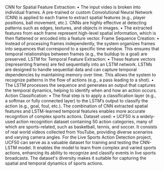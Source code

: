 CNN for Spatial Feature Extraction: 
• The input video is broken into individual frames. A pre-trained or custom Convolutional 
Neural Network (CNN) is applied to each frame to extract spatial features (e.g., player 
positions, ball movement, etc.). CNNs are highly effective at detecting patterns such as 
edges, textures, and objects in images. 
• The extracted features from each frame represent high-level spatial information, which is 
then flattened or encoded into a feature vector. 
Frame Sequence Creation: 
• Instead of processing frames independently, the system organizes frames into sequences 
that correspond to a specific time window. This ensures that temporal relationships 
between frames (e.g., the buildup to a goal) are preserved. 
LSTM for Temporal Feature Extraction: 
• These feature vectors (representing frames) are fed sequentially into an LSTM network. 
LSTMs are designed to handle sequential data and can capture temporal dependencies by 
maintaining memory over time. This allows the system to recognize patterns in the flow 
of actions (e.g., a pass leading to a shot). 
• The LSTM processes the sequence and generates an output that captures the temporal 
dynamics, helping to identify when and how an action occurs. 
Action Classification: 
• The final step is to apply a classification layer (e.g., a softmax or fully connected layer) to 
the LSTM’s output to classify the action (e.g., goal, foul, etc.). The combination of CNN
extracted spatial features and LSTM-learned temporal features enables more accurate 
recognition of complex sports actions. 
Dataset used: 
• UCF50 is a widely-used action recognition dataset containing 50 action categories, many 
of which are sports-related, such as basketball, tennis, and soccer. It consists of real
world videos collected from YouTube, providing diverse scenarios and varying camera 
angles. For the Live Sports Action Detection project, UCF50 can serve as a valuable 
dataset for training and testing the CNN-LSTM model. It enables the model to learn from 
complex and varied sports actions, enhancing its ability to recognize and classify events 
in live sports broadcasts. The dataset's diversity makes it suitable for capturing the spatial 
and temporal dynamics of sports actions.
